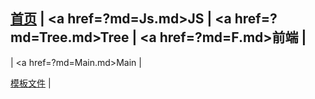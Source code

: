 <a href=/main/index/document>首页</a>
|
<a href=?md=Js.md>JS</a>
|
<a href=?md=Tree.md>Tree</a>
|
<a href=?md=F.md>前端</a>
|
-

|
<a href=?md=Main.md>Main</a>
|

<a target=_blank href=/views/>模板文件</a>
|







